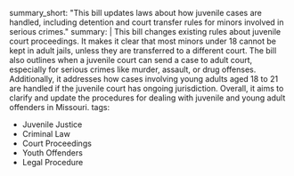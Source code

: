summary_short: "This bill updates laws about how juvenile cases are handled, including detention and court transfer rules for minors involved in serious crimes."
summary: |
  This bill changes existing rules about juvenile court proceedings. It makes it clear that most minors under 18 cannot be kept in adult jails, unless they are transferred to a different court. The bill also outlines when a juvenile court can send a case to adult court, especially for serious crimes like murder, assault, or drug offenses. Additionally, it addresses how cases involving young adults aged 18 to 21 are handled if the juvenile court has ongoing jurisdiction. Overall, it aims to clarify and update the procedures for dealing with juvenile and young adult offenders in Missouri.
tags:
  - Juvenile Justice
  - Criminal Law
  - Court Proceedings
  - Youth Offenders
  - Legal Procedure
